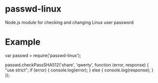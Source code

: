 # passwd-linux
Node.js module for checking and changing Linux user password


# Example
var passwd = require('passwd-linux');

passwd.checkPassSHA512('share', 'qwerty', function (error, response) {
    "use strict";
    if (error) {
        console.log(error);
    } else {
        console.log(response);
    }
});

